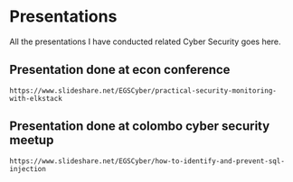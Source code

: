 # Presentations
All the presentations I have conducted related Cyber Security goes here.

## Presentation done at econ conference
```
https://www.slideshare.net/EGSCyber/practical-security-monitoring-with-elkstack
```

## Presentation done at colombo cyber security meetup
```
https://www.slideshare.net/EGSCyber/how-to-identify-and-prevent-sql-injection
```
